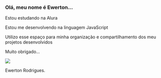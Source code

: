 ### Olá, meu nome é Ewerton...

Estou estudando na Alura

Estou me desenvolvendo na linguagem JavaScript

Utilizo esse espaço para minha organização e compartilhamento dos meu projetos desenvolvidos

Muito obrigado...

![](https://media.tenor.com/KHcEGpibIYIAAAAM/gta-v-see-no-evil.gif)

Ewerton Rodrigues.
